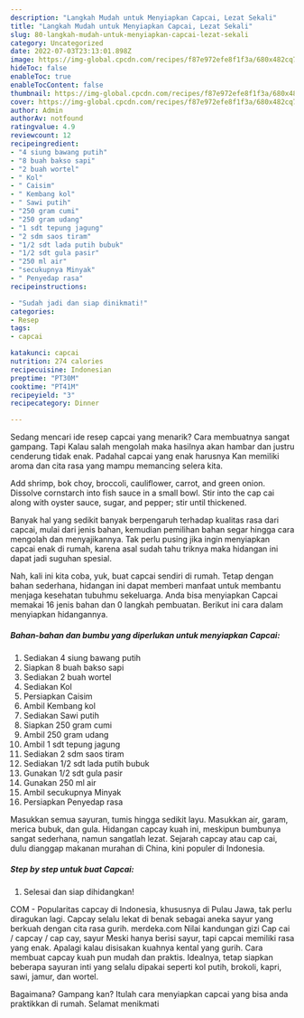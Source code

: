 ```yaml
---
description: "Langkah Mudah untuk Menyiapkan Capcai, Lezat Sekali"
title: "Langkah Mudah untuk Menyiapkan Capcai, Lezat Sekali"
slug: 80-langkah-mudah-untuk-menyiapkan-capcai-lezat-sekali
category: Uncategorized
date: 2022-07-03T23:13:01.898Z
image: https://img-global.cpcdn.com/recipes/f87e972efe8f1f3a/680x482cq70/capcai-foto-resep-utama.jpg
hideToc: false
enableToc: true
enableTocContent: false
thumbnail: https://img-global.cpcdn.com/recipes/f87e972efe8f1f3a/680x482cq70/capcai-foto-resep-utama.jpg
cover: https://img-global.cpcdn.com/recipes/f87e972efe8f1f3a/680x482cq70/capcai-foto-resep-utama.jpg
author: Admin
authorAv: notfound
ratingvalue: 4.9
reviewcount: 12
recipeingredient:
- "4 siung bawang putih"
- "8 buah bakso sapi"
- "2 buah wortel"
- " Kol"
- " Caisim"
- " Kembang kol"
- " Sawi putih"
- "250 gram cumi"
- "250 gram udang"
- "1 sdt tepung jagung"
- "2 sdm saos tiram"
- "1/2 sdt lada putih bubuk"
- "1/2 sdt gula pasir"
- "250 ml air"
- "secukupnya Minyak"
- " Penyedap rasa"
recipeinstructions:

- "Sudah jadi dan siap dinikmati!"
categories:
- Resep
tags:
- capcai

katakunci: capcai 
nutrition: 274 calories
recipecuisine: Indonesian
preptime: "PT30M"
cooktime: "PT41M"
recipeyield: "3"
recipecategory: Dinner

---
```



Sedang mencari ide resep capcai yang menarik? Cara membuatnya sangat gampang. Tapi Kalau salah mengolah maka hasilnya akan hambar dan justru cenderung tidak enak. Padahal capcai yang enak harusnya Kan memiliki aroma dan cita rasa yang mampu memancing selera kita.


Add shrimp, bok choy, broccoli, cauliflower, carrot, and green onion. Dissolve cornstarch into fish sauce in a small bowl. Stir into the cap cai along with oyster sauce, sugar, and pepper; stir until thickened.

Banyak hal yang sedikit banyak berpengaruh terhadap kualitas rasa dari capcai, mulai dari jenis bahan, kemudian pemilihan bahan segar hingga cara mengolah dan menyajikannya. Tak perlu pusing jika ingin menyiapkan capcai enak di rumah, karena asal sudah tahu triknya maka hidangan ini dapat jadi suguhan spesial.


Nah, kali ini kita coba, yuk, buat capcai sendiri di rumah. Tetap dengan bahan sederhana, hidangan ini dapat memberi manfaat untuk membantu menjaga kesehatan tubuhmu sekeluarga. Anda bisa menyiapkan Capcai memakai 16 jenis bahan dan 0 langkah pembuatan. Berikut ini cara dalam menyiapkan hidangannya.

<!--inarticleads1-->

##### Bahan-bahan dan bumbu yang diperlukan untuk menyiapkan Capcai:

1. Sediakan 4 siung bawang putih
1. Siapkan 8 buah bakso sapi
1. Sediakan 2 buah wortel
1. Sediakan  Kol
1. Persiapkan  Caisim
1. Ambil  Kembang kol
1. Sediakan  Sawi putih
1. Siapkan 250 gram cumi
1. Ambil 250 gram udang
1. Ambil 1 sdt tepung jagung
1. Sediakan 2 sdm saos tiram
1. Sediakan 1/2 sdt lada putih bubuk
1. Gunakan 1/2 sdt gula pasir
1. Gunakan 250 ml air
1. Ambil secukupnya Minyak
1. Persiapkan  Penyedap rasa


Masukkan semua sayuran, tumis hingga sedikit layu. Masukkan air, garam, merica bubuk, dan gula. Hidangan capcay kuah ini, meskipun bumbunya sangat sederhana, namun sangatlah lezat. Sejarah capcay atau cap cai, dulu dianggap makanan murahan di China, kini populer di Indonesia. 

<!--inarticleads2-->

##### Step by step untuk buat Capcai:


1. Selesai dan siap dihidangkan!

COM - Popularitas capcay di Indonesia, khususnya di Pulau Jawa, tak perlu diragukan lagi. Capcay selalu lekat di benak sebagai aneka sayur yang berkuah dengan cita rasa gurih. merdeka.com Nilai kandungan gizi Cap cai / capcay / cap cay, sayur Meski hanya berisi sayur, tapi capcai memiliki rasa yang enak. Apalagi kalau disisakan kuahnya kental yang gurih. Cara membuat capcay kuah pun mudah dan praktis. Idealnya, tetap siapkan beberapa sayuran inti yang selalu dipakai seperti kol putih, brokoli, kapri, sawi, jamur, dan wortel. 

Bagaimana? Gampang kan? Itulah cara menyiapkan capcai yang bisa anda praktikkan di rumah. Selamat menikmati
